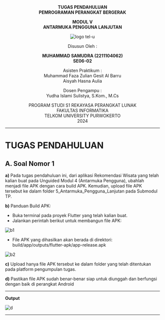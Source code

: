 
<div align="center">

**TUGAS PENDAHULUAN**  
**PEMROGRAMAN PERANGKAT BERGERAK**

**MODUL V**  
**ANTARMUKA PENGGUNA LANJUTAN**

![logo tel-u](https://github.com/user-attachments/assets/3a44181d-9c92-47f6-8cf0-87755117fd99)

Disusun Oleh :

**MUHAMMAD SAMUDRA (2211104062)**  
**SE06-02**

Asisten Praktikum :  
Muhammad Faza Zulian Gesit Al Barru  
Aisyah Hasna Aulia

Dosen Pengampu :  
Yudha Islami Sulistya, S.Kom., M.Cs

PROGRAM STUDI S1 REKAYASA PERANGKAT LUNAK  
FAKULTAS INFORMATIKA  
TELKOM UNIVERSITY PURWOKERTO  
2024

</div>

---

# TUGAS PENDAHULUAN

## A. Soal Nomor 1
**a)** Pada tugas pendahuluan ini, dari aplikasi Rekomendasi Wisata yang telah kalian buat pada Unguided Modul 4 (Antarmuka Pengguna), ubahlah menjadi file APK dengan cara build APK. Kemudian, upload file APK tersebut ke dalam folder 5_Antarmuka_Pengguna_Lanjutan pada Submodul TP.

**b)** Panduan Build APK:
- Buka terminal pada proyek Flutter yang telah kalian buat.
- Jalankan perintah berikut untuk membangun file APK:

![b1 ](https://github.com/user-attachments/assets/4afc2812-632c-4eb5-9937-a14ad9b16925)

- File APK yang dihasilkan akan berada di direktori:
build/app/outputs/flutter-apk/app-release.apk

![b2 ](https://github.com/user-attachments/assets/3ecd6866-181c-46f2-9a39-2cfcc4a73edb)

**c)** Upload hanya file APK tersebut ke dalam folder yang telah ditentukan pada platform pengumpulan tugas.

**d)** Pastikan file APK sudah benar-benar siap untuk diunggah dan berfungsi dengan
baik di perangkat Android

---

**Output**

![d ](https://github.com/user-attachments/assets/f74b58ae-65c6-4d65-97f7-21a9e7dce607)

---